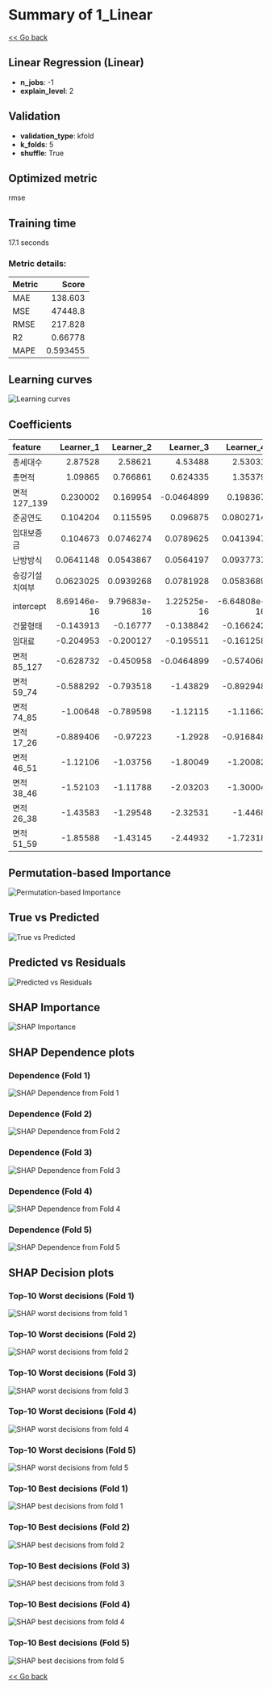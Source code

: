 # Summary of 1_Linear

[<< Go back](../README.md)


## Linear Regression (Linear)
- **n_jobs**: -1
- **explain_level**: 2

## Validation
 - **validation_type**: kfold
 - **k_folds**: 5
 - **shuffle**: True

## Optimized metric
rmse

## Training time

17.1 seconds

### Metric details:
| Metric   |        Score |
|:---------|-------------:|
| MAE      |   138.603    |
| MSE      | 47448.8      |
| RMSE     |   217.828    |
| R2       |     0.66778  |
| MAPE     |     0.593455 |



## Learning curves
![Learning curves](learning_curves.png)

## Coefficients
| feature        |    Learner_1 |    Learner_2 |    Learner_3 |    Learner_4 |    Learner_5 |
|:---------------|-------------:|-------------:|-------------:|-------------:|-------------:|
| 총세대수       |  2.87528     |  2.58621     |  4.53488     |  2.53031     |  2.19941     |
| 총면적         |  1.09865     |  0.766861    |  0.624335    |  1.35379     |  0.594609    |
| 면적127_139    |  0.230002    |  0.169954    | -0.0464899   |  0.198367    |  0.209993    |
| 준공연도       |  0.104204    |  0.115595    |  0.096875    |  0.0802714   |  0.0879127   |
| 임대보증금     |  0.104673    |  0.0746274   |  0.0789625   |  0.0413947   |  0.117986    |
| 난방방식       |  0.0641148   |  0.0543867   |  0.0564197   |  0.0937737   |  0.0829569   |
| 승강기설치여부 |  0.0623025   |  0.0939268   |  0.0781928   |  0.0583689   |  0.0320576   |
| intercept      |  8.69146e-16 |  9.79683e-16 |  1.22525e-16 | -6.64808e-16 | -2.45535e-17 |
| 건물형태       | -0.143913    | -0.16777     | -0.138842    | -0.166242    | -0.097393    |
| 임대료         | -0.204953    | -0.200127    | -0.195511    | -0.161258    | -0.142001    |
| 면적85_127     | -0.628732    | -0.450958    | -0.0464899   | -0.574068    | -0.427189    |
| 면적59_74      | -0.588292    | -0.793518    | -1.43829     | -0.892948    | -0.564279    |
| 면적74_85      | -1.00648     | -0.789598    | -1.12115     | -1.11662     | -0.625606    |
| 면적17_26      | -0.889406    | -0.97223     | -1.2928      | -0.916848    | -0.806401    |
| 면적46_51      | -1.12106     | -1.03756     | -1.80049     | -1.20082     | -0.799313    |
| 면적38_46      | -1.52103     | -1.11788     | -2.03203     | -1.30004     | -0.9353      |
| 면적26_38      | -1.43583     | -1.29548     | -2.32531     | -1.4468      | -1.00923     |
| 면적51_59      | -1.85588     | -1.43145     | -2.44932     | -1.72318     | -1.08919     |


## Permutation-based Importance
![Permutation-based Importance](permutation_importance.png)
## True vs Predicted

![True vs Predicted](true_vs_predicted.png)


## Predicted vs Residuals

![Predicted vs Residuals](predicted_vs_residuals.png)



## SHAP Importance
![SHAP Importance](shap_importance.png)

## SHAP Dependence plots

### Dependence (Fold 1)
![SHAP Dependence from Fold 1](learner_fold_0_shap_dependence.png)
### Dependence (Fold 2)
![SHAP Dependence from Fold 2](learner_fold_1_shap_dependence.png)
### Dependence (Fold 3)
![SHAP Dependence from Fold 3](learner_fold_2_shap_dependence.png)
### Dependence (Fold 4)
![SHAP Dependence from Fold 4](learner_fold_3_shap_dependence.png)
### Dependence (Fold 5)
![SHAP Dependence from Fold 5](learner_fold_4_shap_dependence.png)

## SHAP Decision plots

### Top-10 Worst decisions (Fold 1)
![SHAP worst decisions from fold 1](learner_fold_0_shap_worst_decisions.png)
### Top-10 Worst decisions (Fold 2)
![SHAP worst decisions from fold 2](learner_fold_1_shap_worst_decisions.png)
### Top-10 Worst decisions (Fold 3)
![SHAP worst decisions from fold 3](learner_fold_2_shap_worst_decisions.png)
### Top-10 Worst decisions (Fold 4)
![SHAP worst decisions from fold 4](learner_fold_3_shap_worst_decisions.png)
### Top-10 Worst decisions (Fold 5)
![SHAP worst decisions from fold 5](learner_fold_4_shap_worst_decisions.png)
### Top-10 Best decisions (Fold 1)
![SHAP best decisions from fold 1](learner_fold_0_shap_best_decisions.png)
### Top-10 Best decisions (Fold 2)
![SHAP best decisions from fold 2](learner_fold_1_shap_best_decisions.png)
### Top-10 Best decisions (Fold 3)
![SHAP best decisions from fold 3](learner_fold_2_shap_best_decisions.png)
### Top-10 Best decisions (Fold 4)
![SHAP best decisions from fold 4](learner_fold_3_shap_best_decisions.png)
### Top-10 Best decisions (Fold 5)
![SHAP best decisions from fold 5](learner_fold_4_shap_best_decisions.png)

[<< Go back](../README.md)
